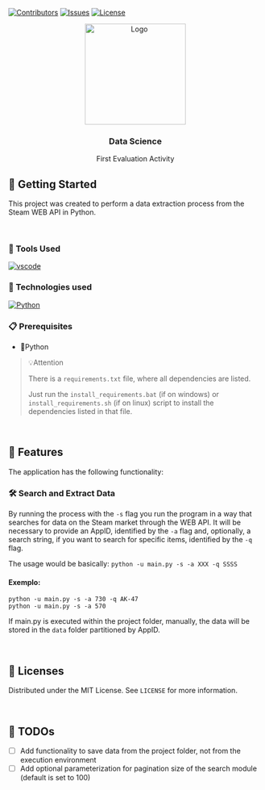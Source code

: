 [![Contributors][contributors-shield]][contributors-url]
[![Issues][issues-shield]][issues-url]
[![License][license-shield]][license-url]

<div align="center">
  <a href="#">
    <img src="https://media0.giphy.com/media/G1ifnX4d5tYFACktp9/giphy.gif?cid=ecf05e47vy5sj6l8po69dt2xjl9cf6qv9gslsueejm9hhvrr&ep=v1_gifs_search&rid=giphy.gif&ct=g" alt="Logo" width="200" height="200">
  </a>
  <h3 align="center">Data Science</h3>
  <p align="center">First Evaluation Activity</p>

</div>

## 🔰 Getting Started

This project was created to perform a data extraction process from the Steam WEB API in Python.

<br/>

### 💾 Tools Used

[![vscode][vscode]][vscode-url]

### 🤖 Technologies used

[![Python][Python]][Python-url]

### 📋 Prerequisites

- 🐍Python

>💡Attention
>
> There is a ```requirements.txt``` file, where all dependencies are listed.
>
>Just run the ```install_requirements.bat``` (if on windows) or ```install_requirements.sh``` (if on linux) script to install the dependencies listed in that file.

<br/>

## 🎨 Features
The application has the following functionality:



### 🛠️ Search and Extract Data
By running the process with the ```-s``` flag you run the program in a way that searches for data on the Steam market through the WEB API.
It will be necessary to provide an AppID, identified by the ```-a``` flag and, optionally, a search string, if you want to search for specific items, identified by the ```-q``` flag.

The usage would be basically:
```python -u main.py -s -a XXX -q SSSS```

#### Exemplo:
``` 
python -u main.py -s -a 730 -q AK-47
python -u main.py -s -a 570
```

If main.py is executed within the project folder, manually, the data will be stored in the ```data``` folder partitioned by AppID.

<br/>

## 📑 Licenses

Distributed under the MIT License. See `LICENSE` for more information.

<br/>

## 🧻 TODOs
- [ ] Add functionality to save data from the project folder, not from the execution environment
- [ ] Add optional parameterization for pagination size of the search module (default is set to 100)

<!-- ASSETS -->

<!-- BADGE - Contributors -->

[contributors-shield]: https://img.shields.io/github/contributors/toledkrw/Aula-DataScience-Trabalho1.svg?style=for-the-badge
[contributors-url]: https://github.com/toledkrw/Aula-DataScience-Trabalho1/graphs/contributors

<!-- BADGE - Issues -->

[issues-shield]: https://img.shields.io/github/issues/toledkrw/Aula-DataScience-Trabalho1.svg?style=for-the-badge
[issues-url]: https://github.com/toledkrw/Aula-DataScience-Trabalho1/issues

<!-- BADGE - License -->

[license-shield]: https://img.shields.io/github/license/toledkrw/Aula-DataScience-Trabalho1.svg?style=for-the-badge
[license-url]: https://github.com/toledkrw/Aula-DataScience-Trabalho1/blob/main/LICENSE

<!--  -->
<!-- TECHNOLOGIES -->
<!--  -->

<!-- BADGE - Python -->

[Python]: https://img.shields.io/badge/Python-14354C?style=for-the-badge&logo=python&logoColor=white
[Python-url]: https://www.python.org/

<!-- BADGE - vscode -->

[vscode]: https://img.shields.io/badge/Visual%20Studio%20Code-0078d7.svg?style=for-the-badge&logo=visual-studio-code&logoColor=white
[vscode-url]: https://code.visualstudio.com/
